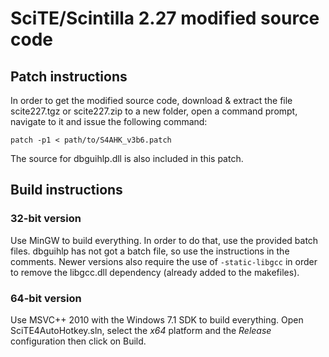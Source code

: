 SciTE/Scintilla 2.27 modified source code
=========================================

Patch instructions
------------------

In order to get the modified source code, download & extract the file scite227.tgz or scite227.zip to a new folder, open a command prompt, navigate to it and issue the following command:

    patch -p1 < path/to/S4AHK_v3b6.patch

The source for dbguihlp.dll is also included in this patch.

Build instructions
------------------

### 32-bit version

Use MinGW to build everything. In order to do that, use the provided batch files. dbguihlp has not got a batch file, so use the instructions in the comments. Newer versions also require the use of `-static-libgcc` in order to remove the libgcc.dll dependency (already added to the makefiles).

### 64-bit version

Use MSVC++ 2010 with the Windows 7.1 SDK to build everything. Open SciTE4AutoHotkey.sln, select the *x64* platform and the *Release* configuration then click on Build.
